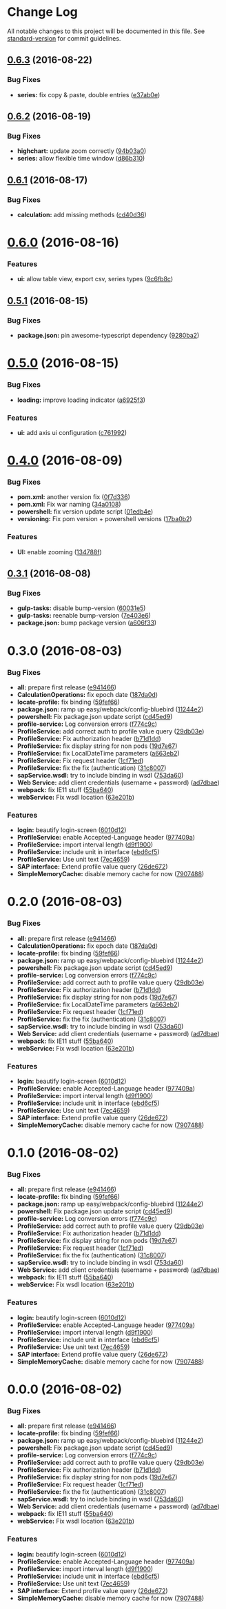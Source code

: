# Change Log

All notable changes to this project will be documented in this file. See [standard-version](https://github.com/conventional-changelog/standard-version) for commit guidelines.

<a name="0.6.3"></a>
## [0.6.3](https://github.com/Hochfrequenz/ZRVis/compare/v0.6.2...v0.6.3) (2016-08-22)


### Bug Fixes

* **series:** fix copy & paste, double entries ([e37ab0e](https://github.com/Hochfrequenz/ZRVis/commit/e37ab0e))



<a name="0.6.2"></a>
## [0.6.2](https://github.com/Hochfrequenz/ZRVis/compare/v0.6.1...v0.6.2) (2016-08-19)


### Bug Fixes

* **highchart:** update zoom correctly ([94b03a0](https://github.com/Hochfrequenz/ZRVis/commit/94b03a0))
* **series:** allow flexible time window ([d86b310](https://github.com/Hochfrequenz/ZRVis/commit/d86b310))



<a name="0.6.1"></a>
## [0.6.1](https://github.com/Hochfrequenz/ZRVis/compare/v0.6.0...v0.6.1) (2016-08-17)


### Bug Fixes

* **calculation:** add missing methods ([cd40d36](https://github.com/Hochfrequenz/ZRVis/commit/cd40d36))



<a name="0.6.0"></a>
# [0.6.0](https://github.com/Hochfrequenz/ZRVis/compare/v0.5.1...v0.6.0) (2016-08-16)


### Features

* **ui:** allow table view, export csv, series types ([9c6fb8c](https://github.com/Hochfrequenz/ZRVis/commit/9c6fb8c))



<a name="0.5.1"></a>
## [0.5.1](https://github.com/Hochfrequenz/ZRVis/compare/v0.5.0...v0.5.1) (2016-08-15)


### Bug Fixes

* **package.json:** pin awesome-typescript dependency ([9280ba2](https://github.com/Hochfrequenz/ZRVis/commit/9280ba2))



<a name="0.5.0"></a>
# [0.5.0](https://github.com/Hochfrequenz/ZRVis/compare/v0.4.0...v0.5.0) (2016-08-15)


### Bug Fixes

* **loading:** improve loading indicator ([a6925f3](https://github.com/Hochfrequenz/ZRVis/commit/a6925f3))


### Features

* **ui:** add axis ui configuration ([c761992](https://github.com/Hochfrequenz/ZRVis/commit/c761992))



<a name="0.4.0"></a>
# [0.4.0](https://github.com/Hochfrequenz/ZRVis/compare/v0.0.1...v0.4.0) (2016-08-09)


### Bug Fixes

* **pom.xml:** another version fix ([0f7d336](https://github.com/Hochfrequenz/ZRVis/commit/0f7d336))
* **pom.xml:** Fix war naming ([34a0108](https://github.com/Hochfrequenz/ZRVis/commit/34a0108))
* **powershell:** fix version update script ([01edb4e](https://github.com/Hochfrequenz/ZRVis/commit/01edb4e))
* **versioning:** Fix pom version + powershell versions ([17ba0b2](https://github.com/Hochfrequenz/ZRVis/commit/17ba0b2))


### Features

* **UI:** enable zooming  ([134788f](https://github.com/Hochfrequenz/ZRVis/commit/134788f))



<a name="0.3.1"></a>
## [0.3.1](https://github.com/Hochfrequenz/ZRVis/compare/v0.3.0...v0.0.1) (2016-08-08)


### Bug Fixes

* **gulp-tasks:** disable bump-version ([60031e5](https://github.com/Hochfrequenz/ZRVis/commit/60031e5))
* **gulp-tasks:** reenable bump-version ([7e403e6](https://github.com/Hochfrequenz/ZRVis/commit/7e403e6))
* **package.json:** bump package version ([a606f33](https://github.com/Hochfrequenz/ZRVis/commit/a606f33))



<a name="0.3.0"></a>
# 0.3.0 (2016-08-03)


### Bug Fixes

* **all:** prepare first release ([e941466](https://github.com/Hochfrequenz/ZRVis/commit/e941466))
* **CalculationOperations:** fix epoch date ([187da0d](https://github.com/Hochfrequenz/ZRVis/commit/187da0d))
* **locate-profile:** fix binding ([59fef66](https://github.com/Hochfrequenz/ZRVis/commit/59fef66))
* **package.json:** ramp up easy/webpack/config-bluebird ([11244e2](https://github.com/Hochfrequenz/ZRVis/commit/11244e2))
* **powershell:** Fix package.json update script ([cd45ed9](https://github.com/Hochfrequenz/ZRVis/commit/cd45ed9))
* **profile-service:** Log conversion errors ([f774c9c](https://github.com/Hochfrequenz/ZRVis/commit/f774c9c))
* **ProfileService:** add correct auth to profile value query ([29db03e](https://github.com/Hochfrequenz/ZRVis/commit/29db03e))
* **ProfileService:** Fix authorization header ([b71d1dd](https://github.com/Hochfrequenz/ZRVis/commit/b71d1dd))
* **ProfileService:** fix display string for non pods ([19d7e67](https://github.com/Hochfrequenz/ZRVis/commit/19d7e67))
* **ProfileService:** fix LocalDateTime parameters ([a663eb2](https://github.com/Hochfrequenz/ZRVis/commit/a663eb2))
* **ProfileService:** Fix request header ([1cf71ed](https://github.com/Hochfrequenz/ZRVis/commit/1cf71ed))
* **ProfileService:** fix the fix (authentication) ([31c8007](https://github.com/Hochfrequenz/ZRVis/commit/31c8007))
* **sapService.wsdl:** try to include binding in wsdl ([753da60](https://github.com/Hochfrequenz/ZRVis/commit/753da60))
* **Web Service:** add client credentials (username + password) ([ad7dbae](https://github.com/Hochfrequenz/ZRVis/commit/ad7dbae))
* **webpack:** fix IE11 stuff ([55ba640](https://github.com/Hochfrequenz/ZRVis/commit/55ba640))
* **webService:** Fix wsdl location ([63e201b](https://github.com/Hochfrequenz/ZRVis/commit/63e201b))


### Features

* **login:** beautify login-screen ([6010d12](https://github.com/Hochfrequenz/ZRVis/commit/6010d12))
* **ProfileService:** enable Accepted-Language header ([977409a](https://github.com/Hochfrequenz/ZRVis/commit/977409a))
* **ProfileService:** import interval length ([d9f1900](https://github.com/Hochfrequenz/ZRVis/commit/d9f1900))
* **ProfileService:** include unit in interface ([ebd6cf5](https://github.com/Hochfrequenz/ZRVis/commit/ebd6cf5))
* **ProfileService:** Use unit text ([7ec4659](https://github.com/Hochfrequenz/ZRVis/commit/7ec4659))
* **SAP interface:** Extend profile value query ([26de672](https://github.com/Hochfrequenz/ZRVis/commit/26de672))
* **SimpleMemoryCache:** disable memory cache for now ([7907488](https://github.com/Hochfrequenz/ZRVis/commit/7907488))



<a name="0.2.0"></a>
# 0.2.0 (2016-08-03)


### Bug Fixes

* **all:** prepare first release ([e941466](https://github.com/Hochfrequenz/ZRVis/commit/e941466))
* **CalculationOperations:** fix epoch date ([187da0d](https://github.com/Hochfrequenz/ZRVis/commit/187da0d))
* **locate-profile:** fix binding ([59fef66](https://github.com/Hochfrequenz/ZRVis/commit/59fef66))
* **package.json:** ramp up easy/webpack/config-bluebird ([11244e2](https://github.com/Hochfrequenz/ZRVis/commit/11244e2))
* **powershell:** Fix package.json update script ([cd45ed9](https://github.com/Hochfrequenz/ZRVis/commit/cd45ed9))
* **profile-service:** Log conversion errors ([f774c9c](https://github.com/Hochfrequenz/ZRVis/commit/f774c9c))
* **ProfileService:** add correct auth to profile value query ([29db03e](https://github.com/Hochfrequenz/ZRVis/commit/29db03e))
* **ProfileService:** Fix authorization header ([b71d1dd](https://github.com/Hochfrequenz/ZRVis/commit/b71d1dd))
* **ProfileService:** fix display string for non pods ([19d7e67](https://github.com/Hochfrequenz/ZRVis/commit/19d7e67))
* **ProfileService:** fix LocalDateTime parameters ([a663eb2](https://github.com/Hochfrequenz/ZRVis/commit/a663eb2))
* **ProfileService:** Fix request header ([1cf71ed](https://github.com/Hochfrequenz/ZRVis/commit/1cf71ed))
* **ProfileService:** fix the fix (authentication) ([31c8007](https://github.com/Hochfrequenz/ZRVis/commit/31c8007))
* **sapService.wsdl:** try to include binding in wsdl ([753da60](https://github.com/Hochfrequenz/ZRVis/commit/753da60))
* **Web Service:** add client credentials (username + password) ([ad7dbae](https://github.com/Hochfrequenz/ZRVis/commit/ad7dbae))
* **webpack:** fix IE11 stuff ([55ba640](https://github.com/Hochfrequenz/ZRVis/commit/55ba640))
* **webService:** Fix wsdl location ([63e201b](https://github.com/Hochfrequenz/ZRVis/commit/63e201b))


### Features

* **login:** beautify login-screen ([6010d12](https://github.com/Hochfrequenz/ZRVis/commit/6010d12))
* **ProfileService:** enable Accepted-Language header ([977409a](https://github.com/Hochfrequenz/ZRVis/commit/977409a))
* **ProfileService:** import interval length ([d9f1900](https://github.com/Hochfrequenz/ZRVis/commit/d9f1900))
* **ProfileService:** include unit in interface ([ebd6cf5](https://github.com/Hochfrequenz/ZRVis/commit/ebd6cf5))
* **ProfileService:** Use unit text ([7ec4659](https://github.com/Hochfrequenz/ZRVis/commit/7ec4659))
* **SAP interface:** Extend profile value query ([26de672](https://github.com/Hochfrequenz/ZRVis/commit/26de672))
* **SimpleMemoryCache:** disable memory cache for now ([7907488](https://github.com/Hochfrequenz/ZRVis/commit/7907488))



<a name="0.1.0"></a>
# 0.1.0 (2016-08-02)


### Bug Fixes

* **all:** prepare first release ([e941466](https://github.com/Hochfrequenz/ZRVis/commit/e941466))
* **locate-profile:** fix binding ([59fef66](https://github.com/Hochfrequenz/ZRVis/commit/59fef66))
* **package.json:** ramp up easy/webpack/config-bluebird ([11244e2](https://github.com/Hochfrequenz/ZRVis/commit/11244e2))
* **powershell:** Fix package.json update script ([cd45ed9](https://github.com/Hochfrequenz/ZRVis/commit/cd45ed9))
* **profile-service:** Log conversion errors ([f774c9c](https://github.com/Hochfrequenz/ZRVis/commit/f774c9c))
* **ProfileService:** add correct auth to profile value query ([29db03e](https://github.com/Hochfrequenz/ZRVis/commit/29db03e))
* **ProfileService:** Fix authorization header ([b71d1dd](https://github.com/Hochfrequenz/ZRVis/commit/b71d1dd))
* **ProfileService:** fix display string for non pods ([19d7e67](https://github.com/Hochfrequenz/ZRVis/commit/19d7e67))
* **ProfileService:** Fix request header ([1cf71ed](https://github.com/Hochfrequenz/ZRVis/commit/1cf71ed))
* **ProfileService:** fix the fix (authentication) ([31c8007](https://github.com/Hochfrequenz/ZRVis/commit/31c8007))
* **sapService.wsdl:** try to include binding in wsdl ([753da60](https://github.com/Hochfrequenz/ZRVis/commit/753da60))
* **Web Service:** add client credentials (username + password) ([ad7dbae](https://github.com/Hochfrequenz/ZRVis/commit/ad7dbae))
* **webpack:** fix IE11 stuff ([55ba640](https://github.com/Hochfrequenz/ZRVis/commit/55ba640))
* **webService:** Fix wsdl location ([63e201b](https://github.com/Hochfrequenz/ZRVis/commit/63e201b))


### Features

* **login:** beautify login-screen ([6010d12](https://github.com/Hochfrequenz/ZRVis/commit/6010d12))
* **ProfileService:** enable Accepted-Language header ([977409a](https://github.com/Hochfrequenz/ZRVis/commit/977409a))
* **ProfileService:** import interval length ([d9f1900](https://github.com/Hochfrequenz/ZRVis/commit/d9f1900))
* **ProfileService:** include unit in interface ([ebd6cf5](https://github.com/Hochfrequenz/ZRVis/commit/ebd6cf5))
* **ProfileService:** Use unit text ([7ec4659](https://github.com/Hochfrequenz/ZRVis/commit/7ec4659))
* **SAP interface:** Extend profile value query ([26de672](https://github.com/Hochfrequenz/ZRVis/commit/26de672))
* **SimpleMemoryCache:** disable memory cache for now ([7907488](https://github.com/Hochfrequenz/ZRVis/commit/7907488))



<a name="0.0.0"></a>
# 0.0.0 (2016-08-02)


### Bug Fixes

* **all:** prepare first release ([e941466](https://github.com/Hochfrequenz/ZRVis/commit/e941466))
* **locate-profile:** fix binding ([59fef66](https://github.com/Hochfrequenz/ZRVis/commit/59fef66))
* **package.json:** ramp up easy/webpack/config-bluebird ([11244e2](https://github.com/Hochfrequenz/ZRVis/commit/11244e2))
* **powershell:** Fix package.json update script ([cd45ed9](https://github.com/Hochfrequenz/ZRVis/commit/cd45ed9))
* **profile-service:** Log conversion errors ([f774c9c](https://github.com/Hochfrequenz/ZRVis/commit/f774c9c))
* **ProfileService:** add correct auth to profile value query ([29db03e](https://github.com/Hochfrequenz/ZRVis/commit/29db03e))
* **ProfileService:** Fix authorization header ([b71d1dd](https://github.com/Hochfrequenz/ZRVis/commit/b71d1dd))
* **ProfileService:** fix display string for non pods ([19d7e67](https://github.com/Hochfrequenz/ZRVis/commit/19d7e67))
* **ProfileService:** Fix request header ([1cf71ed](https://github.com/Hochfrequenz/ZRVis/commit/1cf71ed))
* **ProfileService:** fix the fix (authentication) ([31c8007](https://github.com/Hochfrequenz/ZRVis/commit/31c8007))
* **sapService.wsdl:** try to include binding in wsdl ([753da60](https://github.com/Hochfrequenz/ZRVis/commit/753da60))
* **Web Service:** add client credentials (username + password) ([ad7dbae](https://github.com/Hochfrequenz/ZRVis/commit/ad7dbae))
* **webpack:** fix IE11 stuff ([55ba640](https://github.com/Hochfrequenz/ZRVis/commit/55ba640))
* **webService:** Fix wsdl location ([63e201b](https://github.com/Hochfrequenz/ZRVis/commit/63e201b))


### Features

* **login:** beautify login-screen ([6010d12](https://github.com/Hochfrequenz/ZRVis/commit/6010d12))
* **ProfileService:** enable Accepted-Language header ([977409a](https://github.com/Hochfrequenz/ZRVis/commit/977409a))
* **ProfileService:** import interval length ([d9f1900](https://github.com/Hochfrequenz/ZRVis/commit/d9f1900))
* **ProfileService:** include unit in interface ([ebd6cf5](https://github.com/Hochfrequenz/ZRVis/commit/ebd6cf5))
* **ProfileService:** Use unit text ([7ec4659](https://github.com/Hochfrequenz/ZRVis/commit/7ec4659))
* **SAP interface:** Extend profile value query ([26de672](https://github.com/Hochfrequenz/ZRVis/commit/26de672))
* **SimpleMemoryCache:** disable memory cache for now ([7907488](https://github.com/Hochfrequenz/ZRVis/commit/7907488))
